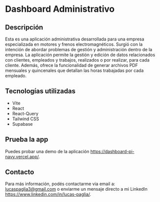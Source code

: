 # Dashboard Administrativo

## Descripción
Esta es una aplicación administrativa desarrollada para una empresa especializada en motores y frenos electromagnéticos. Surgió con la intención de abordar problemas de gestión y administración dentro de la empresa. La aplicación permite la gestión y edición de datos relacionados con clientes, empleados y trabajos, realizados o por realizar, para cada cliente. Además, ofrece la funcionalidad de generar archivos PDF mensuales y quincenales que detallan las horas trabajadas por cada empleado. 

## Tecnologías utilizadas
- Vite
- React
- React-Query
- Tailwind CSS
- Supabase

## Prueba la app
Puedes probar una demo de la aplicación https://dashboard-pi-navy.vercel.app/.

## Contacto
Para más información, podés contactarme via email a: lucaspaglia3@gmail.com o enviarme un mensaje directo a mi LinkedIn https://www.linkedin.com/in/lucas-paglia/.
